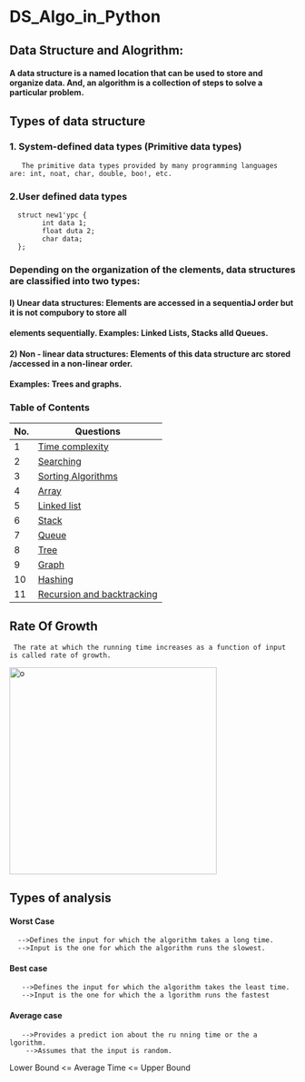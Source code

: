 # DS_Algo_in_Python

## Data Structure and Alogrithm: 
#### A data structure is a named location that can be used to store and organize data. And, an algorithm is a collection of steps to solve a particular problem.
## Types of data structure
### 1. System-defined data types (Primitive data types)
       The primitive data types provided by many programming languages are: int, noat, char, double, boo!, etc. 
### 2.User defined data types 
      struct new1'ypc { 
            int data 1; 
            float duta 2; 
            char data; 
      };
      
### Depending on the organization of the clements, data structures are classified into two types: 
#### l) Unear data structures: Elements are accessed in a sequentiaJ order but it is not compubory to store all 
####    elements sequentially. Examples: Linked Lists, Stacks alld Queues. 
#### 2) Non - linear data structures: Elements of this data structure arc stored /accessed in a non-linear order. 
####    Examples: Trees and graphs.      
### Table of Contents

| No. | Questions                                                                                                                                                         |
| --- | ----------------------------------------------------------------------------------------------------------------------------------------------------------------- |
| 1   | [Time complexity]()                                         |
| 2   | [Searching]()                                                                                                             |
| 3   | [Sorting Algorithms](#)                                                        |
| 4   | [Array](#)                                                        |
| 5   | [Linked list](#)                                                        |
| 6   | [Stack](#)                                                        |
| 7   | [Queue](#)                                                        |
| 8   | [Tree](#)                                                        |
| 9   | [Graph](#)                                                        |
| 10  | [Hashing](#what-is-the-difference-between-call-apply-and-bind)                                                        |
| 11  | [Recursion and backtracking](#what-is-the-difference-between-call-apply-and-bind)                                                        |





## Rate Of Growth
     The rate at which the running time increases as a function of input is called rate of growth.
<img width="365" alt="o" src="https://user-images.githubusercontent.com/78050476/180866333-14976985-3f11-41a9-b41c-a50036ab1412.png">     






## Types of analysis
#### Worst Case 
      -->Defines the input for which the algorithm takes a long time. 
      -->Input is the one for which the algorithm runs the slowest. 

#### Best case
       -->Defines the input for which the algorithm takes the least time. 
       -->Input is the one for which the a lgorithm runs the fastest
#### Average case
       -->Provides a predict ion about the ru nning time or the a lgorithm. 
        -->Assumes that the input is random. 
        
   Lower Bound <= Average Time <= Upper Bound     

